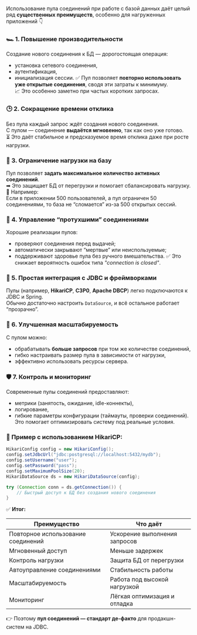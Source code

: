 Использование пула соединений при работе с базой данных даёт целый ряд **существенных преимуществ**, особенно для нагруженных приложений 👇
### 🏎 1. **Повышение производительности**
Создание нового соединения к БД — дорогостоящая операция:
- установка сетевого соединения,
- аутентификация,
- инициализация сессии.
✅ Пул позволяет **повторно использовать уже открытые соединения**, сводя эти затраты к минимуму.  
📈 Это особенно заметно при частых коротких запросах.
### 🕒 2. **Сокращение времени отклика**
Без пула каждый запрос ждёт создания нового соединения.  
С пулом — соединение **выдаётся мгновенно**, так как оно уже готово.  
⏳ Это даёт стабильное и предсказуемое время отклика даже при росте нагрузки.
### 🧠 3. **Ограничение нагрузки на базу**
Пул позволяет **задать максимальное количество активных соединений**.  
➡ Это защищает БД от перегрузки и помогает сбалансировать нагрузку.
📌 Например:  
Если в приложении 500 пользователей, а пул ограничен 50 соединениями, то база не “сломается” из-за 500 открытых сессий.
### 🧹 4. **Управление “протухшими” соединениями**
Хорошие реализации пулов:
- проверяют соединения перед выдачей;
- автоматически закрывают “мертвые” или неиспользуемые;
- поддерживают здоровье пула без ручного вмешательства.
✅ Это снижает вероятность ошибок типа _"connection is closed"_.
### 🧰 5. **Простая интеграция с JDBC и фреймворками**
Пулы (например, **HikariCP**, **C3P0**, **Apache DBCP**) легко подключаются к JDBC и Spring.  
Обычно достаточно настроить `DataSource`, и всё остальное работает “прозрачно”.
### 🔁 6. **Улучшенная масштабируемость**
С пулом можно:
- обрабатывать **больше запросов** при том же количестве соединений,
- гибко настраивать размер пула в зависимости от нагрузки,
- эффективно использовать ресурсы сервера.
### 🛡 7. **Контроль и мониторинг**
Современные пулы соединений предоставляют:
- метрики (занятость, ожидание, idle-коннекты),
- логирование,
- гибкие параметры конфигурации (таймауты, проверки соединений).
Это помогает оптимизировать систему под реальные условия.
### 📌 Пример с использованием HikariCP:
```java
HikariConfig config = new HikariConfig();
config.setJdbcUrl("jdbc:postgresql://localhost:5432/mydb");
config.setUsername("user");
config.setPassword("pass");
config.setMaximumPoolSize(20);
HikariDataSource ds = new HikariDataSource(config);

try (Connection conn = ds.getConnection()) {
    // Быстрый доступ к БД без создания нового соединения
}
```
✅ **Итог:**

|Преимущество|Что даёт|
|---|---|
|Повторное использование соединений|Ускорение выполнения запросов|
|Мгновенный доступ|Меньше задержек|
|Контроль нагрузки|Защита БД от перегрузки|
|Автоуправление соединениями|Стабильность работы|
|Масштабируемость|Работа под высокой нагрузкой|
|Мониторинг|Лёгкая оптимизация и отладка|
👉 Поэтому **пул соединений — стандарт де-факто** для продакшн-систем на JDBC.